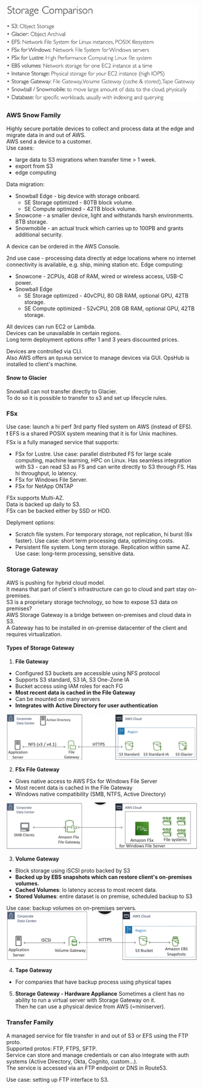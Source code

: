 ![AWSStorageOffers](files/AWSStorageOffers.png)

### AWS Snow Family

Highly secure portable devices to collect and process data at the edge and migrate data in and out of AWS.\
AWS send a device to a customer.\
Use cases:
* large data to S3 migrations when transfer time > 1 week.
* export from S3
* edge computing

Data migration:
* Snowball Edge - big device with storage onboard.
  * SE Storage optimized - 80TB block volume.
  * SE Compute optimized - 42TB block volume.
* Snowcone - a smaller device, light and withstands harsh environments. 8TB storage.
* Snowmobile - an actual truck which carries up to 100PB and grants additional security.

A device can be ordered in the AWS Console.

2nd use case - processing data directly at edge locations where no internet connectivity is available, e.g. ship, mining station etc.
Edge computing:
* Snowcone - 2CPUs, 4GB of RAM, wired or wireless access, USB-C power.
* Snowball Edge
  * SE Storage optimized - 40vCPU, 80 GB RAM, optional GPU, 42TB storage.
  * SE Compute optimized - 52vCPU, 208 GB RAM, optional GPU, 42TB storage.

All devices can run EC2 or Lambda.\
Devices can be unavailable in certain regions.\
Long term deployment options offer 1 and 3 years discounted prices.

Devices are controlled via CLI.\
Also AWS offers an `OpsHub` service to manage devices via GUI. OpsHub is installed to client's machine.

#### Snow to Glacier
Snowball can not transfer directly to Glacier.\
To do so it is possible to transfer to s3 and set up lifecycle rules.

### FSx
Use case: launch a hi perf 3rd party filed system on AWS (instead of EFS).\
:exclamation: EFS is a shared POSIX system meaning that it is for Unix machines.\
FSx is a fully managed service that supports:
* FSx for Lustre. Use case: parallel distributed FS for large scale computing, machine learning, HPC on Linux. Has seamless integration with S3 - can read S3 as FS and can write directly to S3 through FS. Has hi throughput, lo latency.
* FSx for Windows File Server.
* FSx for NetApp ONTAP


FSx supports Multi-AZ.\
Data is backed up daily to S3.\
FSx can be backed either by SSD or HDD.

Deplyment options:
* Scratch file system. For temporary storage, not replication, hi burst (6x faster). Use case: short term processing data, optimizing costs.
* Persistent file system. Long term storage. Replication within same AZ. Use case: long-term processing, sensitive data.

### Storage Gateway
AWS is pushing for hybrid cloud model.\
It means that part of client's infrastructure can go to cloud and part stay on-premises.\
S3 is a proprietary storage technology, so how to expose S3 data on premises?\
AWS Storage Gateway is a bridge between on-premises and cloud data in S3.\
A Gateway has to be installed in on-premise datacenter of the client and requires virtualization.

#### Types of Storage Gateway
1. **File Gateway**
* Configured S3 buckets are accessible using NFS protocol
* Supports S3 standard, S3 IA, S3 One-Zone IA
* Bucket access using IAM roles for each FG
* **Most recent data is cached in the File Gateway**
* Can be mounted on many servers
* **Integrates with Active Directory for user authentication**

![FileGateway](files/FileGateway.png)

2. **FSx File Gateway**
* Gives native access to AWS FSx for Windows File Server
* Most recent data is cached in the File Gateway
* Windows native compatibility (SMB, NTFS, Active Directory)

![FSxFileGateway](files/FSxFileGateway.png)

3. **Volume Gateway**
* Block storage using iSCSI proto backed by S3
* **Backed up by EBS snapshots which can restore client's on-premises volumes.**
* **Cached Volumes**: lo latency access to most recent data.
* **Stored Volumes**: entire dataset is on premise, scheduled backup to S3

Use case: backup volumes on on-premises servers.
![VolumeGateway](files/VolumeGateway.png)

4. **Tape Gateway**
* For companies that have backup process using physical tapes

5. **Storage Gateway - Hardware Appliance**
Sometimes a client has no ability to run a virtual server with Storage Gateway on it.\
Then he can use a physical device from AWS (=miniserver).

### Transfer Family
A managed service for file transfer in and out of S3 or EFS using the FTP proto.\
Supported protos: FTP, FTPS, SFTP.\
Service can store and manage credentials or can also integrate with auth systems (Active Directory, Okta, Cognito, custom...).\
The service is accessed via an FTP endpoint or DNS in Route53.

Use case: setting up FTP interface to S3.
